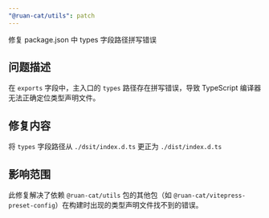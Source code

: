 ```yaml
---
"@ruan-cat/utils": patch
---
```


修复 package.json 中 types 字段路径拼写错误

## 问题描述

在 `exports` 字段中，主入口的 `types` 路径存在拼写错误，导致 TypeScript 编译器无法正确定位类型声明文件。

## 修复内容

将 `types` 字段路径从 `./dsit/index.d.ts` 更正为 `./dist/index.d.ts`

## 影响范围

此修复解决了依赖 `@ruan-cat/utils` 包的其他包（如 `@ruan-cat/vitepress-preset-config`）在构建时出现的类型声明文件找不到的错误。
